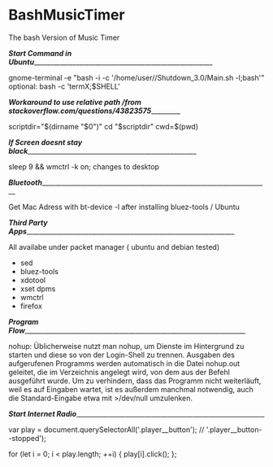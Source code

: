 # BashMusicTimer
The bash Version of Music Timer

___Start Command in Ubuntu__________________________________________________________

gnome-terminal -e "bash -i -c '/home/user//Shutdown_3.0/Main.sh -l;bash'"
 optional: bash -c 'termX;$SHELL'

___Workaround to use relative path /from stackoverflow.com/questions/43823575____________

scriptdir="$(dirname "$0")"
cd "$scriptdir"
cwd=$(pwd)


___If Screen doesnt stay black_______________________________________________________ 

 sleep 9 && wmctrl -k on; changes to desktop


___Bluetooth_________________________________________________________________________

Get Mac Adress with bt-device -l after installing bluez-tools / Ubuntu


___Third Party Apps___________________________________________________________________

All availabe under packet manager ( ubuntu and debian tested)
 - sed
 - bluez-tools
 - xdotool
 - xset dpms
 - wmctrl 
 - firefox


___Program Flow_______________________________________________________________________

nohup:
    Üblicherweise nutzt man nohup, um Dienste im Hintergrund zu starten und diese so von der Login-Shell zu trennen. 
    Ausgaben des aufgerufenen Programms werden automatisch in die Datei nohup.out geleitet, die im Verzeichnis angelegt wird, von dem aus der Befehl ausgeführt wurde. 
    Um zu verhindern, dass das Programm nicht weiterläuft, weil es auf Eingaben wartet, ist es außerdem manchmal notwendig, auch die Standard-Eingabe etwa mit >/dev/null umzulenken.

___Start Internet Radio_____________________________________________________________

var play = document.querySelectorAll('.player__button'); // '.player__button--stopped');

for (let i = 0; i < play.length; ++i) {
  play[i].click();
};

